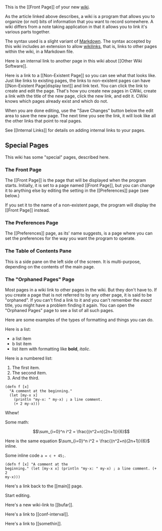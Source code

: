 This is the [[Front Page]] of your new [wiki](https://en.wikipedia.org/wiki/Wiki).

As the article linked above describes, a wiki is a program that allows you to organize (or not) bits of information that you want to record somewhere. A wiki differs from a note taking application in that it allows you to link it's various parts together.

The syntax used is a slight variant of [Markdown](https://daringfireball.net/projects/markdown/). The syntax accepted by this wiki includes an extension to allow [wikilinks](https://en.wikipedia.org/wiki/Help:Link), that is, links to other pages within the wiki, in a Markdown file.

Here is an internal link to another page in this wiki about [[Other Wiki Software]].

Here is a link to a [[Non-Existent Page]] so you can see what that looks like. Just like links to existing pages, the links to non-existent pages can have [[Non-Existent Page|display text]] and link text. You can click the link to create and edit the page. That's how you create new pages in CWiki, create a link with the title of the new page, click the new link, and edit it. CWiki knows which pages already exist and which do not.

When you are done editing, use the "Save Changes" button below the edit area to save the new page. The next time you see the link, it will look like all the other links that point to real pages.

See [[Internal Links]] for details on adding internal links to your pages.

## Special Pages ##

This wiki has some "special" pages, described here.

### The Front Page ###

The [[Front Page]] is the page that will be displayed when the program starts. Initially, it is set to a page named [[Front Page]], but you can change it to anything else by editing the setting in the [[Preferences]] page (see below.)

If you set it to the name of a non-existent page, the program will display the [[Front Page]] instead.

### The Preferences Page ###

The [[Preferences]] page, as its' name suggests, is a page where you can set the preferences for the way you want the program to operate.

### The Table of Contents Pane ###

This is a side pane on the left side of the screen. It is multi-purpose, depending on the contents of the main page.

### The "Orphaned Pages" Page ###

Most pages in a wiki link to other pages in the wiki. But they don't have to. If you create a page that is not referred to by any other page, it is said to be "orphaned". If you can't find a link to it and you can't remember the *exact* title, you might have a problem finding it again. You can open the "Orphaned Pages" page to see a list of all such pages.

Here are some examples of the types of formatting and things you can do.

Here is a list:

- a list item
- b list item
- list item with formatting like **bold**, *italic*.

Here is a numbered list:

1. The first item.
1. The second item.
1. And the third.


```prettyprint
(defn f [x]
  "A comment at the beginning."
  (let [my-x x]
    (println "my-x: " my-x) ; a line comment.
    (+ 2 my-x)))
```

Whew!

Some math:

$$\sum_{i=0}^n i^2 = \frac{(n^2+n)(2n+1)}{6}$$

Here is the same equation $\sum_{i=0}^n i^2 = \frac{(n^2+n)(2n+1)}{6}$
inline.

Some inline code `a = c + 45;`.

<code><pre class="prettyprint">(defn f [x]
  "A comment at the beginning."
  (let [my-x x]
    (println "my-x: " my-x) ; a line comment.
    (+ 2 my-x)))
</pre></code>

Here's a link back to the [[main]] page.

Start editing.

Here's a new wiki-link to [[bufar]].

Here's a link to [[conf-interval]].

Here's a link to [[somethin]].
